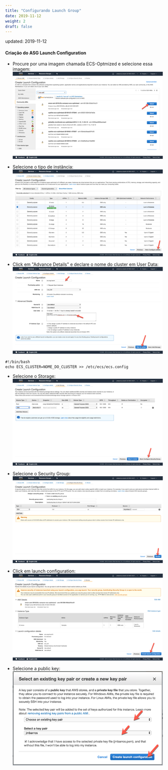 ```yaml
---
title: "Configurando Launch Group"
date: 2019-11-12
weight: 2
draft: false
---
```

updated: 2019-11-12

#### Criação do ASG Launch Configuration

- Procure por uma imagem chamada ECS-Optmized e selecione essa imagem: 
![Connecting](/images/ecs/linux-ec2/asg-lc01.png)


- Selecione o tipo de instância:
![Connecting](/images/ecs/linux-ec2/asg-lc02.png)


- Click em "Advance Details" e declare o nome do cluster em User Data:
![Connecting](/images/ecs/linux-ec2/asg-lc03.png)

```
#!/bin/bash
echo ECS_CLUSTER=NOME_DO_CLUSTER >> /etc/ecs/ecs.config
```

- Selecione o Storage:
![Connecting](/images/ecs/linux-ec2/asg-lc04.png)

- Selecione o Security Group:
![Connecting](/images/ecs/linux-ec2/asg-lc05.png)

- Click em launch configuration:
![Connecting](/images/ecs/linux-ec2/asg-lc06.png)

- Selecione a public key:
![Connecting](/images/ecs/linux-ec2/asg-lc07.png)

